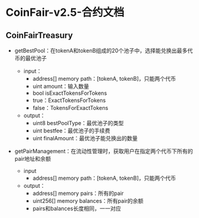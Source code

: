 # CoinFair-v2.5-合约文档

## CoinFairTreasury

- getBestPool：在tokenA和tokenB组成的20个池子中，选择能兑换出最多代币的最优池子
  - input：
    - address[] memory path：[tokenA, tokenB]，只能两个代币
    -  uint amount：输入数量
    -  bool isExactTokensForTokens
      - true：ExactTokensForTokens
      - false：TokensForExactTokens
  - output：
    - uint8 bestPoolType：最优池子的类型
    - uint bestfee：最优池子的手续费
    - uint finalAmount：最优池子能兑换出的数量

- getPairManagement：在流动性管理时，获取用户在指定两个代币下所有的pair地址和余额
  - input
    - address[] memory path：[tokenA, tokenB]，只能两个代币
  - output：
    - address[] memory pairs：所有的pair
    - uint256[] memory balances：所有pair的余额
    - pairs和balances长度相同，一一对应